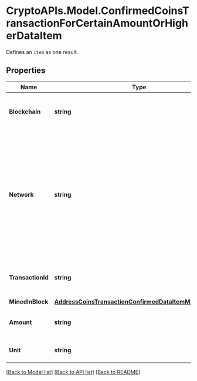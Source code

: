 # CryptoAPIs.Model.ConfirmedCoinsTransactionForCertainAmountOrHigherDataItem
Defines an `item` as one result.

## Properties

Name | Type | Description | Notes
------------ | ------------- | ------------- | -------------
**Blockchain** | **string** | Represents the specific blockchain protocol name, e.g. Ethereum, Bitcoin, etc. | 
**Network** | **string** | Represents the name of the blockchain network used; blockchain networks are usually identical as technology and software, but they differ in data, e.g. - \&quot;mainnet\&quot; is the live network with actual data while networks like \&quot;testnet\&quot;, \&quot;ropsten\&quot;, \&quot;rinkeby\&quot; are test networks. | 
**TransactionId** | **string** | Defines the unique ID of the specific transaction, i.e. its identification number. | 
**MinedInBlock** | [**AddressCoinsTransactionConfirmedDataItemMinedInBlock**](AddressCoinsTransactionConfirmedDataItemMinedInBlock.md) |  | 
**Amount** | **string** | Defines the amount of coins sent with the confirmed transaction. | 
**Unit** | **string** | Defines the unit of the transaction, e.g. BTC. | 

[[Back to Model list]](../README.md#documentation-for-models) [[Back to API list]](../README.md#documentation-for-api-endpoints) [[Back to README]](../README.md)

